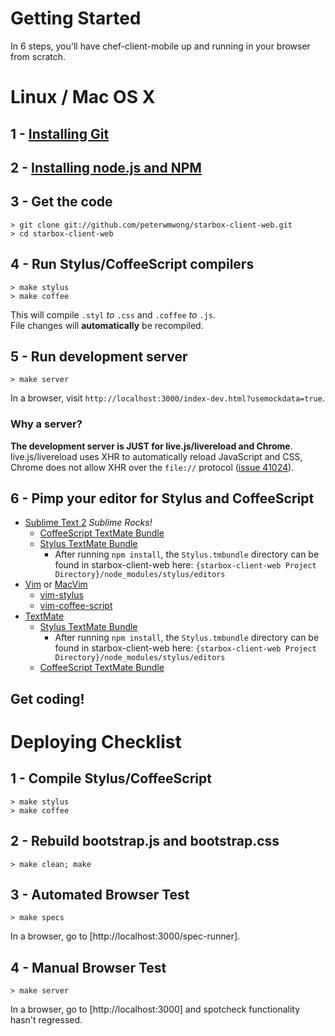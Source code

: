 Getting Started
===============

In 6 steps, you'll have chef-client-mobile up and running in your browser from scratch.

Linux / Mac OS X
================

## 1 - [Installing Git](http://book.git-scm.com/2_installing_git.html)

## 2 - [Installing node.js and NPM](https://github.com/joyent/node/wiki/Installation)

## 3 - Get the code

    > git clone git://github.com/peterwmwong/starbox-client-web.git
    > cd starbox-client-web

## 4 - Run Stylus/CoffeeScript compilers

    > make stylus
    > make coffee

This will compile `.styl` *to* `.css` and `.coffee` *to* `.js`.  
File changes will **automatically** be recompiled.

## 5 - Run development server

    > make server

In a browser, visit `http://localhost:3000/index-dev.html?usemockdata=true`.  

### Why a server?

**The development server is JUST for live.js/livereload and Chrome**. live.js/livereload uses XHR to automatically reload JavaScript and CSS, Chrome does not allow XHR over the `file://` protocol ([issue 41024](http://code.google.com/p/chromium/issues/detail?id=41024)).


## 6 - Pimp your editor for Stylus and CoffeeScript

* [Sublime Text 2](http://www.sublimetext.com/2) *Sublime Rocks!*
  * [CoffeeScript TextMate Bundle](https://github.com/jashkenas/coffee-script-tmbundle)
  * [Stylus TextMate Bundle](https://github.com/LearnBoost/stylus/blob/master/docs/textmate.md)
    * After running `npm install`, the `Stylus.tmbundle` directory can be found in starbox-client-web here: `{starbox-client-web Project Directory}/node_modules/stylus/editors`
* [Vim](http://www.vim.org/) or [MacVim](http://code.google.com/p/macvim/)
  * [vim-stylus](https://github.com/wavded/vim-stylus)
  * [vim-coffee-script](https://github.com/kchmck/vim-coffee-script)
* [TextMate](http://macromates.com/)
  * [Stylus TextMate Bundle](https://github.com/LearnBoost/stylus/blob/master/docs/textmate.md)
    * After running `npm install`, the `Stylus.tmbundle` directory can be found in starbox-client-web here: `{starbox-client-web Project Directory}/node_modules/stylus/editors`
  * [CoffeeScript TextMate Bundle](https://github.com/jashkenas/coffee-script-tmbundle)

## Get coding!


Deploying Checklist
===================

## 1 - Compile Stylus/CoffeeScript

    > make stylus
    > make coffee

## 2 - Rebuild bootstrap.js and bootstrap.css

    > make clean; make

## 3 - Automated Browser Test

    > make specs

In a browser, go to [http://localhost:3000/spec-runner].


## 4 - Manual Browser Test

    > make server

In a browser, go to [http://localhost:3000] and spotcheck functionality hasn't regressed.

